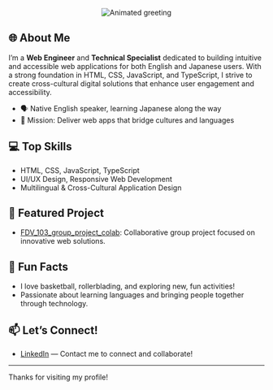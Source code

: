 <!-- Animated greeting -->
<p align="center">
  <img src="https://readme-typing-svg.demolab.com?font=Fira+Code&size=28&pause=1000&color=71A898&width=550&lines=Hi%2C+I%E2%80%99m+Diarra+Greene+Tsunokake!" alt="Animated greeting" />
</p>

## 🌐 About Me
I’m a **Web Engineer** and **Technical Specialist** dedicated to building intuitive and accessible web applications for both English and Japanese users. With a strong foundation in HTML, CSS, JavaScript, and TypeScript, I strive to create cross-cultural digital solutions that enhance user engagement and accessibility.

- 🗣️ Native English speaker, learning Japanese along the way
- 🎯 Mission: Deliver web apps that bridge cultures and languages

## 💻 Top Skills
- HTML, CSS, JavaScript, TypeScript
- UI/UX Design, Responsive Web Development
- Multilingual & Cross-Cultural Application Design

## 🚀 Featured Project
- [FDV_103_group_project_colab](https://github.com/diarra-greene-tsunokake/FDV_103_group_project_colab): Collaborative group project focused on innovative web solutions.

## 🏀 Fun Facts
- I love basketball, rollerblading, and exploring new, fun activities!
- Passionate about learning languages and bringing people together through technology.

## 📫 Let’s Connect!
- [LinkedIn](https://www.linkedin.com/company/greene-lab/?viewAsMember=true) — Contact me to connect and collaborate!

---

Thanks for visiting my profile!
